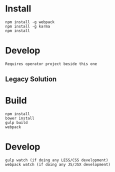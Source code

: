 # Install

    npm install -g webpack
    npm install -g karma
    npm install

# Develop

    Requires operator project beside this one

## Legacy Solution
# Build

	npm install
	bower install
	gulp build
	webpack

# Develop

	gulp watch (if doing any LESS/CSS development)
	webpack watch (if doing any JS/JSX development)

    